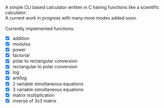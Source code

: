 A simple CLI based calculator written in C having functions like a scientific calculator.  
A current work in progress with many more modes added soon.  
\
Currently implemented functions:
- [x] addition
- [x] modulus
- [x] power
- [x] factorial
- [x] polar to rectangular conversion
- [x] rectangular to polar conversion
- [x] log
- [x] antilog
- [x] 2 variable simultaneous equations
- [x] 3 variable simultaneous equations
- [x] matrix multiplication
- [x] inverse of 3x3 matrix
